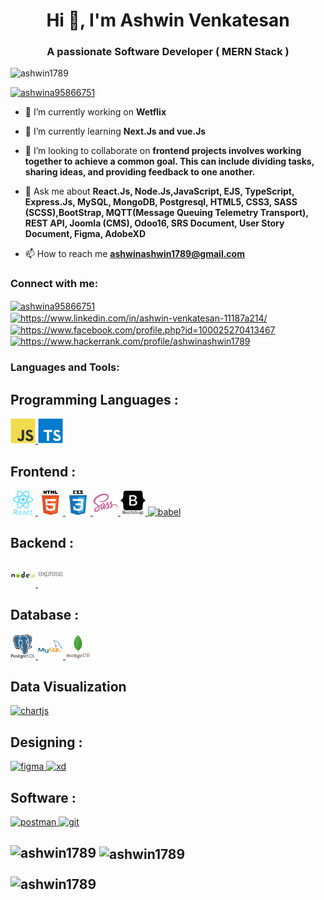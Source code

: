 <h1 align="center">Hi 👋, I'm Ashwin Venkatesan</h1>
<h3 align="center">A passionate Software Developer ( MERN Stack ) </h3>

<p align="left"> <img src="https://komarev.com/ghpvc/?username=ashwin1789&label=Profile%20views&color=0e75b6&style=flat" alt="ashwin1789" /> </p>

<p align="left"> <a href="https://twitter.com/ashwina95866751" target="blank"><img src="https://img.shields.io/twitter/follow/ashwina95866751?logo=twitter&style=for-the-badge" alt="ashwina95866751" /></a> </p>

- 🔭 I’m currently working on **Wetflix**

- 🌱 I’m currently learning **Next.Js and vue.Js**

- 👯 I’m looking to collaborate on **frontend projects involves working together to achieve a common goal. This can include dividing tasks, sharing ideas, and providing feedback to one another.**

- 💬 Ask me about **React.Js, Node.Js,JavaScript, EJS, TypeScript, Express.Js, MySQL, MongoDB, Postgresql, HTML5, CSS3, SASS (SCSS),BootStrap, MQTT(Message Queuing Telemetry Transport), REST API, Joomla (CMS), Odoo16, SRS Document, User Story Document, Figma, AdobeXD**

- 📫 How to reach me **ashwinashwin1789@gmail.com**

<h3 align="left">Connect with me:</h3>
<p align="left">
<a href="https://twitter.com/ashwina95866751" target="blank"><img align="center" src="https://raw.githubusercontent.com/rahuldkjain/github-profile-readme-generator/master/src/images/icons/Social/twitter.svg" alt="ashwina95866751" height="30" width="40" /></a>
<a href="https://linkedin.com/in/https://www.linkedin.com/in/ashwin-venkatesan-11187a214/" target="blank"><img align="center" src="https://raw.githubusercontent.com/rahuldkjain/github-profile-readme-generator/master/src/images/icons/Social/linked-in-alt.svg" alt="https://www.linkedin.com/in/ashwin-venkatesan-11187a214/" height="30" width="40" /></a>
<a href="https://fb.com/https://www.facebook.com/profile.php?id=100025270413467" target="blank"><img align="center" src="https://raw.githubusercontent.com/rahuldkjain/github-profile-readme-generator/master/src/images/icons/Social/facebook.svg" alt="https://www.facebook.com/profile.php?id=100025270413467" height="30" width="40" /></a>
<a href="https://www.hackerrank.com/https://www.hackerrank.com/profile/ashwinashwin1789" target="blank"><img align="center" src="https://raw.githubusercontent.com/rahuldkjain/github-profile-readme-generator/master/src/images/icons/Social/hackerrank.svg" alt="https://www.hackerrank.com/profile/ashwinashwin1789" height="30" width="40" /></a>
</p>

<h3 align="left">Languages and Tools:</h3>
<h2>Programming Languages :</h2>
<p align="left">
<a href="https://developer.mozilla.org/en-US/docs/Web/JavaScript" target="_blank" rel="noreferrer"> <img src="https://raw.githubusercontent.com/devicons/devicon/master/icons/javascript/javascript-original.svg" alt="javascript" width="40" height="40"/> </a>
<a href="https://www.typescriptlang.org/" target="_blank" rel="noreferrer"> <img src="https://raw.githubusercontent.com/devicons/devicon/master/icons/typescript/typescript-original.svg" alt="typescript" width="40" height="40"/> </a>
</p>
<h2>Frontend :</h2>
<p align="left">
<a href="https://reactjs.org/" target="_blank" rel="noreferrer"> <img src="https://raw.githubusercontent.com/devicons/devicon/master/icons/react/react-original-wordmark.svg" alt="react" width="40" height="40"/> </a>
<a href="https://www.w3.org/html/" target="_blank" rel="noreferrer"> <img src="https://raw.githubusercontent.com/devicons/devicon/master/icons/html5/html5-original-wordmark.svg" alt="html5" width="40" height="40"/> </a>
<a href="https://www.w3schools.com/css/" target="_blank" rel="noreferrer"> <img src="https://raw.githubusercontent.com/devicons/devicon/master/icons/css3/css3-original-wordmark.svg" alt="css3" width="40" height="40"/> </a>
<a href="https://sass-lang.com" target="_blank" rel="noreferrer"> <img src="https://raw.githubusercontent.com/devicons/devicon/master/icons/sass/sass-original.svg" alt="sass" width="40" height="40"/> </a>
<a href="https://getbootstrap.com" target="_blank" rel="noreferrer"> <img src="https://raw.githubusercontent.com/devicons/devicon/master/icons/bootstrap/bootstrap-plain-wordmark.svg" alt="bootstrap" width="40" height="40"/> </a>
<a href="https://babeljs.io/" target="_blank" rel="noreferrer"> <img src="https://www.vectorlogo.zone/logos/babeljs/babeljs-icon.svg" alt="babel" width="40" height="40"/> </a>
</p>
<h2>Backend :</h2>
<p align="left">
<a href="https://nodejs.org" target="_blank" rel="noreferrer"> <img src="https://raw.githubusercontent.com/devicons/devicon/master/icons/nodejs/nodejs-original-wordmark.svg" alt="nodejs" width="40" height="40"/> </a>
<a href="https://expressjs.com" target="_blank" rel="noreferrer"> <img src="https://raw.githubusercontent.com/devicons/devicon/master/icons/express/express-original-wordmark.svg" alt="express" width="40" height="40"/> </a>
</p>
<h2>Database :</h2>
<p align="left">
<a href="https://www.postgresql.org" target="_blank" rel="noreferrer"> <img src="https://raw.githubusercontent.com/devicons/devicon/master/icons/postgresql/postgresql-original-wordmark.svg" alt="postgresql" width="40" height="40"/> </a>
<a href="https://www.mysql.com/" target="_blank" rel="noreferrer"> <img src="https://raw.githubusercontent.com/devicons/devicon/master/icons/mysql/mysql-original-wordmark.svg" alt="mysql" width="40" height="40"/> </a>
<a href="https://www.mongodb.com/" target="_blank" rel="noreferrer"> <img src="https://raw.githubusercontent.com/devicons/devicon/master/icons/mongodb/mongodb-original-wordmark.svg" alt="mongodb" width="40" height="40"/> </a>
</p>
<h2>Data Visualization</h2>
<p align="left">
<a href="https://www.chartjs.org" target="_blank" rel="noreferrer"> <img src="https://www.chartjs.org/media/logo-title.svg" alt="chartjs" width="40" height="40"/> </a>
</p>
<h2>Designing : </h2>
<p align="left">
<a href="https://www.figma.com/" target="_blank" rel="noreferrer"> <img src="https://www.vectorlogo.zone/logos/figma/figma-icon.svg" alt="figma" width="40" height="40"/> </a>
<a href="https://www.adobe.com/products/xd.html" target="_blank" rel="noreferrer"> <img src="https://cdn.worldvectorlogo.com/logos/adobe-xd.svg" alt="xd" width="40" height="40"/> </a>
</p>
<h2>Software : </h2>
<p align="left">
<a href="https://postman.com" target="_blank" rel="noreferrer"> <img src="https://www.vectorlogo.zone/logos/getpostman/getpostman-icon.svg" alt="postman" width="40" height="40"/> </a>
<a href="https://git-scm.com/" target="_blank" rel="noreferrer"> <img src="https://www.vectorlogo.zone/logos/git-scm/git-scm-icon.svg" alt="git" width="40" height="40"/> </a> 
</p>
<h2>


<p><img align="left" src="https://github-readme-stats.vercel.app/api/top-langs?username=ashwin1789&show_icons=true&locale=en&layout=compact" alt="ashwin1789" /></p>

<p>&nbsp;<img align="center" src="https://github-readme-stats.vercel.app/api?username=ashwin1789&show_icons=true&locale=en" alt="ashwin1789" /></p>

<p><img align="center" src="https://github-readme-streak-stats.herokuapp.com/?user=ashwin1789&" alt="ashwin1789" /></p>
